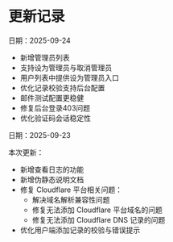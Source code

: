 # 更新记录

日期：2025-09-24
- 新增管理员列表
- 支持设为管理员与取消管理员
- 用户列表中提供设为管理员入口
- 优化记录校验支持后台配置
- 邮件测试配置更稳健
- 修复后台登录403问题
- 优化验证码会话稳定性

日期：2025-09-23

本次更新：

- 新增查看日志的功能
- 新增伪静态说明文档
- 修复 Cloudflare 平台相关问题：
  - 解决域名解析兼容性问题
  - 修复无法添加 Cloudflare 平台域名的问题
  - 修复无法添加 Cloudflare DNS 记录的问题
- 优化用户端添加记录的校验与错误提示